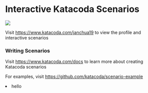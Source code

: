 # Interactive Katacoda Scenarios

[![](http://shields.katacoda.com/katacoda/janchua19/count.svg)](https://www.katacoda.com/janchua19 "Get your profile on Katacoda.com")

Visit https://www.katacoda.com/janchua19 to view the profile and interactive scenarios

### Writing Scenarios
Visit https://www.katacoda.com/docs to learn more about creating Katacoda scenarios

For examples, visit https://github.com/katacoda/scenario-example

<li> hello </li>
